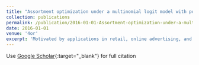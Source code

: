 ```yaml
---
title: "Assortment optimization under a multinomial logit model with position bias and social influence"
collection: publications
permalink: /publication/2016-01-01-Assortment-optimization-under-a-multinomial-logit-model-with-position-bias-and-social-influence
date: 2016-01-01
venue: '4or'
excerpt: 'Motivated by applications in retail, online advertising, and cultural markets, this paper studies the problem of finding an optimal assortment and positioning of products subject to a capacity constraint in a setting where consumers preferences can be modeled as a discrete choice under a multinomial logit model that captures the intrinsic product appeal, position biases, and social influence. For the static problem, we prove that the optimal assortment and positioning can be found in polynomial time. This is despite the fact that adding a product to the assortment may increase the probability of selecting the no-choice option, a phenomenon not observed in almost all models studied in the literature. We then consider the dynamics of such a market, where consumers are influenced by the aggregate past purchases. In this dynamic setting, we provide a small example to show that the natural and often used policy known as popularity ranking, that ranks products in decreasing order of the number of purchases, can reduce the expected profit as times goes by. We then prove that a greedy policy that applies the static optimal assortment and positioning at each period, always benefits from the popularity signal and outperforms any policy where consumers cannot observe the number of past purchases (in expectation).'
---
```

Use [Google Scholar](https://scholar.google.com/scholar?q=Assortment+optimization+under+a+multinomial+logit+model+with+position+bias+and+social+influence){:target="_blank"} for full citation